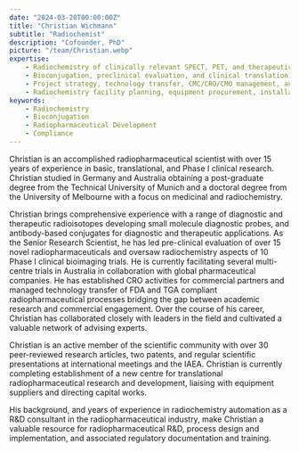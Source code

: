 ```yaml
---
date: "2024-03-20T00:00:00Z"
title: "Christian Wichmann"
subtitle: "Radiochemist"
description: "Cofounder, PhD"
picture: "/team/Christian.webp"
expertise:
    - Radiochemistry of clinically relevant SPECT, PET, and therapeutic isotopes including C-11, F-18, Cu-64, Ga-68, Zr-89, Tc-99m, I-124, Lu-177, Bi-213, and Ac-225.
    - Bioconjugation, preclinical evaluation, and clinical translation of novel small molecule, peptide, and antibody-based radiopharmaceuticals.
    - Project strategy, technology transfer, CMC/CRO/CMO management, and document review.
    - Radiochemistry facility planning, equipment procurement, installation, and operational support.
keywords:
    - Radiochemistry
    - Bioconjugation
    - Radiopharmaceutical Development
    - Compliance
---
```

Christian is an accomplished radiopharmaceutical scientist with over 15 years of experience in basic, translational, and Phase I clinical research. Christian studied in Germany and Australia obtaining a post-graduate degree from the Technical University of Munich and a doctoral degree from the University of Melbourne with a focus on medicinal and radiochemistry.

Christian brings comprehensive experience with a range of diagnostic and therapeutic radioisotopes developing small molecule diagnostic probes, and antibody-based conjugates for diagnostic and therapeutic applications. As the Senior Research Scientist, he has led pre-clinical evaluation of over 15 novel radiopharmaceuticals and oversaw radiochemistry aspects of 10 Phase I clinical bioimaging trials.
He is currently facilitating several multi-centre trials in Australia in collaboration with global pharmaceutical companies. He has established CRO activities for commercial partners and managed technology transfer of FDA and TGA compliant radiopharmaceutical processes bridging the gap between academic research and commercial engagement. Over the course of his career, Christian has collaborated closely with leaders in the field and cultivated a valuable network of advising experts.

Christian is an active member of the scientific community with over 30 peer-reviewed research articles, two patents, and regular scientific presentations at international meetings and the IAEA. Christian is currently completing establishment of a new centre for translational radiopharmaceutical research and development, liaising with equipment suppliers and directing capital works.

His background, and years of experience in radiochemistry automation as a R&D consultant in the radiopharmaceutical industry, make Christian a valuable resource for radiopharmaceutical R&D, process design and implementation, and associated regulatory documentation and training.